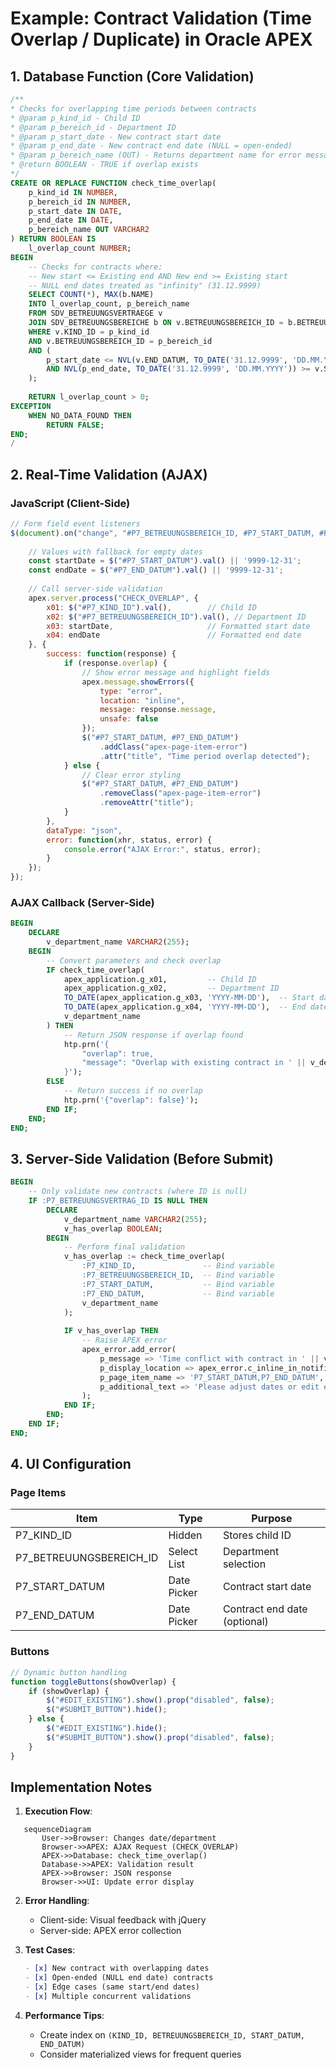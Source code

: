 # Example: Contract Validation (Time Overlap / Duplicate) in Oracle APEX

## 1. Database Function (Core Validation)

```sql
/**
* Checks for overlapping time periods between contracts
* @param p_kind_id - Child ID
* @param p_bereich_id - Department ID
* @param p_start_date - New contract start date
* @param p_end_date - New contract end date (NULL = open-ended)
* @param p_bereich_name (OUT) - Returns department name for error messages
* @return BOOLEAN - TRUE if overlap exists
*/
CREATE OR REPLACE FUNCTION check_time_overlap(
    p_kind_id IN NUMBER,
    p_bereich_id IN NUMBER,
    p_start_date IN DATE,
    p_end_date IN DATE,
    p_bereich_name OUT VARCHAR2
) RETURN BOOLEAN IS
    l_overlap_count NUMBER;
BEGIN
    -- Checks for contracts where:
    -- New start <= Existing end AND New end >= Existing start
    -- NULL end dates treated as "infinity" (31.12.9999)
    SELECT COUNT(*), MAX(b.NAME)
    INTO l_overlap_count, p_bereich_name
    FROM SDV_BETREUUNGSVERTRAEGE v
    JOIN SDV_BETREUUNGSBEREICHE b ON v.BETREUUNGSBEREICH_ID = b.BETREUUNGSBEREICH_ID
    WHERE v.KIND_ID = p_kind_id
    AND v.BETREUUNGSBEREICH_ID = p_bereich_id
    AND (
        p_start_date <= NVL(v.END_DATUM, TO_DATE('31.12.9999', 'DD.MM.YYYY'))
        AND NVL(p_end_date, TO_DATE('31.12.9999', 'DD.MM.YYYY')) >= v.START_DATUM
    );
    
    RETURN l_overlap_count > 0;
EXCEPTION
    WHEN NO_DATA_FOUND THEN
        RETURN FALSE;
END;
/
```

## 2. Real-Time Validation (AJAX)

### JavaScript (Client-Side)
```javascript
// Form field event listeners
$(document).on("change", "#P7_BETREUUNGSBEREICH_ID, #P7_START_DATUM, #P7_END_DATUM", function() {
    
    // Values with fallback for empty dates
    const startDate = $("#P7_START_DATUM").val() || '9999-12-31';
    const endDate = $("#P7_END_DATUM").val() || '9999-12-31';
    
    // Call server-side validation
    apex.server.process("CHECK_OVERLAP", {
        x01: $("#P7_KIND_ID").val(),        // Child ID
        x02: $("#P7_BETREUUNGSBEREICH_ID").val(), // Department ID
        x03: startDate,                     // Formatted start date
        x04: endDate                        // Formatted end date
    }, {
        success: function(response) {
            if (response.overlap) {
                // Show error message and highlight fields
                apex.message.showErrors({
                    type: "error",
                    location: "inline",
                    message: response.message,
                    unsafe: false
                });
                $("#P7_START_DATUM, #P7_END_DATUM")
                    .addClass("apex-page-item-error")
                    .attr("title", "Time period overlap detected");
            } else {
                // Clear error styling
                $("#P7_START_DATUM, #P7_END_DATUM")
                    .removeClass("apex-page-item-error")
                    .removeAttr("title");
            }
        },
        dataType: "json",
        error: function(xhr, status, error) {
            console.error("AJAX Error:", status, error);
        }
    });
});
```

### AJAX Callback (Server-Side)
```sql
BEGIN
    DECLARE
        v_department_name VARCHAR2(255);
    BEGIN
        -- Convert parameters and check overlap
        IF check_time_overlap(
            apex_application.g_x01,         -- Child ID
            apex_application.g_x02,         -- Department ID  
            TO_DATE(apex_application.g_x03, 'YYYY-MM-DD'),  -- Start date
            TO_DATE(apex_application.g_x04, 'YYYY-MM-DD'),  -- End date
            v_department_name
        ) THEN
            -- Return JSON response if overlap found
            htp.prn('{
                "overlap": true,
                "message": "Overlap with existing contract in ' || v_department_name || '"
            }');
        ELSE
            -- Return success if no overlap
            htp.prn('{"overlap": false}');
        END IF;
    END;
END;
```

## 3. Server-Side Validation (Before Submit)
```sql
BEGIN
    -- Only validate new contracts (where ID is null)
    IF :P7_BETREUUNGSVERTRAG_ID IS NULL THEN
        DECLARE
            v_department_name VARCHAR2(255);
            v_has_overlap BOOLEAN;
        BEGIN
            -- Perform final validation
            v_has_overlap := check_time_overlap(
                :P7_KIND_ID,               -- Bind variable
                :P7_BETREUUNGSBEREICH_ID,  -- Bind variable
                :P7_START_DATUM,           -- Bind variable
                :P7_END_DATUM,             -- Bind variable
                v_department_name
            );
            
            IF v_has_overlap THEN
                -- Raise APEX error
                apex_error.add_error(
                    p_message => 'Time conflict with contract in ' || v_department_name,
                    p_display_location => apex_error.c_inline_in_notification,
                    p_page_item_name => 'P7_START_DATUM,P7_END_DATUM',
                    p_additional_text => 'Please adjust dates or edit existing contract'
                );
            END IF;
        END;
    END IF;
END;
```

## 4. UI Configuration

### Page Items
| Item | Type | Purpose |
|------|------|---------|
| P7_KIND_ID | Hidden | Stores child ID |
| P7_BETREUUNGSBEREICH_ID | Select List | Department selection |
| P7_START_DATUM | Date Picker | Contract start date |
| P7_END_DATUM | Date Picker | Contract end date (optional) |

### Buttons
```javascript
// Dynamic button handling
function toggleButtons(showOverlap) {
    if (showOverlap) {
        $("#EDIT_EXISTING").show().prop("disabled", false);
        $("#SUBMIT_BUTTON").hide();
    } else {
        $("#EDIT_EXISTING").hide();
        $("#SUBMIT_BUTTON").show().prop("disabled", false);
    }
}
```

## Implementation Notes

1. **Execution Flow**:
```mermaid
   sequenceDiagram
       User->>Browser: Changes date/department
       Browser->>APEX: AJAX Request (CHECK_OVERLAP)
       APEX->>Database: check_time_overlap()
       Database->>APEX: Validation result
       APEX->>Browser: JSON response
       Browser->>UI: Update error display
```

2. **Error Handling**:
   - Client-side: Visual feedback with jQuery
   - Server-side: APEX error collection

3. **Test Cases**:
   ```markdown
   - [x] New contract with overlapping dates
   - [x] Open-ended (NULL end date) contracts
   - [x] Edge cases (same start/end dates)
   - [x] Multiple concurrent validations
   ```

4. **Performance Tips**:
   - Create index on `(KIND_ID, BETREUUNGSBEREICH_ID, START_DATUM, END_DATUM)`
   - Consider materialized views for frequent queries
